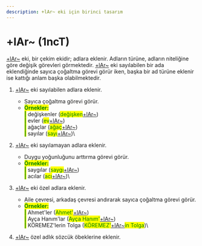 ```yaml
---
description: +lAr~ eki için birinci tasarım
---
```


# +lAr\~ (1ncT)

[+lAr\~](../../../ekler/cekim-ekleri/adlik-cekim-ekleri/lar-+lar-lar.md) eki, bir çekim ekidir; adlara eklenir. Adların türüne, adların niteliğine göre değişik görevleri görmektedir. [+lAr\~](../../../ekler/cekim-ekleri/adlik-cekim-ekleri/lar-+lar-lar.md) eki sayılabilen bir ada eklendiğinde sayıca çoğaltma görevi görür iken, başka bir ad türüne eklenir ise kattığı anlam başka olabilmektedir.

1. <mark style="color:green;"></mark>[+lAr\~](../../../ekler/cekim-ekleri/adlik-cekim-ekleri/lar-+lar-lar.md) eki sayılabilen adlara eklenir.
   * Sayıca çoğaltma görevi görür.
   * <mark style="color:green;">**Örnekler:**</mark>\
     &#x20;<mark style="color:green;">**|**</mark> değişkenler (<mark style="color:green;">değişken</mark>[+lAr\~](../../../ekler/cekim-ekleri/adlik-cekim-ekleri/lar-+lar-lar.md))\
     &#x20;<mark style="color:green;">**|**</mark> evler (<mark style="color:green;">ev</mark>[+lAr\~](../../../ekler/cekim-ekleri/adlik-cekim-ekleri/lar-+lar-lar.md))\
     &#x20;<mark style="color:green;">**|**</mark> ağaçlar (<mark style="color:green;">ağaç</mark>[+lAr\~](../../../ekler/cekim-ekleri/adlik-cekim-ekleri/lar-+lar-lar.md))\
     &#x20;<mark style="color:green;">**|**</mark> sayılar (<mark style="color:green;">sayı</mark>[+lAr\~](../../../ekler/cekim-ekleri/adlik-cekim-ekleri/lar-+lar-lar.md))\

2. <mark style="color:green;"></mark>[+lAr\~](../../../ekler/cekim-ekleri/adlik-cekim-ekleri/lar-+lar-lar.md) eki sayılamayan adlara eklenir.
   * Duygu yoğunluğunu arttırma görevi görür.
   * <mark style="color:green;">**Örnekler:**</mark>\
     &#x20;<mark style="color:green;">**|**</mark> saygılar (<mark style="color:green;">saygı</mark>[+lAr\~](../../../ekler/cekim-ekleri/adlik-cekim-ekleri/lar-+lar-lar.md))\
     &#x20;<mark style="color:green;">**|**</mark> acılar (<mark style="color:green;">acı</mark>[+lAr\~](../../../ekler/cekim-ekleri/adlik-cekim-ekleri/lar-+lar-lar.md))\

3. <mark style="color:green;"></mark>[+lAr\~](../../../ekler/cekim-ekleri/adlik-cekim-ekleri/lar-+lar-lar.md) eki özel adlara eklenir.
   * Aile çevresi, arkadaş çevresi andırarak sayıca çoğaltma görevi görür.
   * <mark style="color:green;">**Örnekler:**</mark>\
     &#x20;<mark style="color:green;">**|**</mark> Ahmet'ler (<mark style="color:green;">Ahmet'</mark>[+lAr\~](../../../ekler/cekim-ekleri/adlik-cekim-ekleri/lar-+lar-lar.md))\
     &#x20;<mark style="color:green;">**|**</mark> Ayça Hanım'lar (<mark style="color:green;">Ayça Hanım'</mark>[+lAr\~](../../../ekler/cekim-ekleri/adlik-cekim-ekleri/lar-+lar-lar.md))\
     &#x20;<mark style="color:green;">**|**</mark> KÖREMEZ'lerin Tolga (<mark style="color:green;">KÖREMEZ'</mark>[+lAr\~](../../../ekler/cekim-ekleri/adlik-cekim-ekleri/lar-+lar-lar.md)<mark style="color:green;">in Tolga</mark>)\

4. <mark style="color:green;"></mark>[+lAr\~](../../../ekler/cekim-ekleri/adlik-cekim-ekleri/lar-+lar-lar.md) özel adlık sözcük öbeklerine eklenir.
